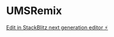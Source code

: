 # UMSRemix

[Edit in StackBlitz next generation editor ⚡️](https://stackblitz.com/~/github.com/caganturhan/UMSRemix)